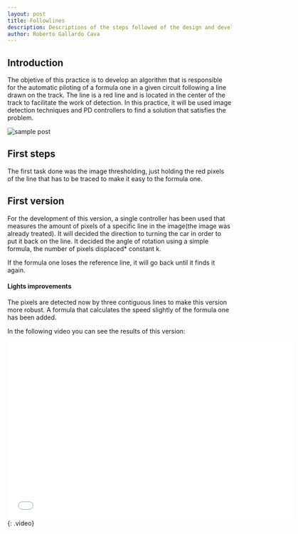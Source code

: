 ```yaml
---
layout: post
title: Followlines
description: Descriptions of the steps followed of the design and develop of the followlines
author: Roberto Gallardo Cava
---
```


## Introduction

The objetive of this practice is to develop an algorithm that is responsible for the automatic piloting of a formula one in a given circuit following a line drawn on the track.
The line is a red line and is located in the center of the track to facilitate the work of detection. In this practice, it will be used image detection techniques and PD controllers
to find a solution that satisfies the problem.



![sample post]({{site.baseurl}}/images/inicio.PNG)


## First steps

The first task done was the image thresholding, just holding the red pixels of the line that has to be traced to make it easy to the formula one.

## First version

For the development of this version, a single controller has been used that measures the amount of pixels of a specific line in the image(the image was already treated). It will decided the direction
 to turning the car in order to put it back on the line. It decided the angle of rotation using a simple formula, the number of pixels displaced* constant k.
 
If the formula one loses the reference line, it will go back until it finds it again.

#### Lights improvements

The pixels are detected now by three contiguous lines to make this version more robust.
A formula that calculates the speed slightly of the formula one has been added.

In the following video you can see the results of this version:
<iframe width="640" height="400" src="{{site.baseurl}}/images/v1.mp4" frameborder="0" allowfullscreen></iframe>
{: .video}